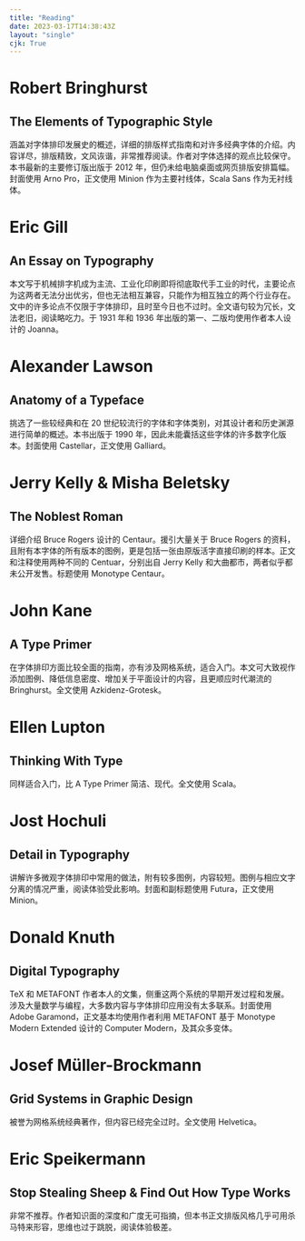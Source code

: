 ```yaml
---
title: "Reading"
date: 2023-03-17T14:38:43Z
layout: "single"
cjk: True
---
```


# Robert Bringhurst
## The Elements of Typographic Style
涵盖对字体排印发展史的概述，详细的排版样式指南和对许多经典字体的介绍。内容详尽，排版精致，文风诙谐，非常推荐阅读。作者对字体选择的观点比较保守。本书最新的主要修订版出版于 2012 年，但仍未给电脑桌面或网页排版安排篇幅。封面使用 Arno Pro，正文使用 Minion 作为主要衬线体，Scala Sans 作为无衬线体。

# Eric Gill
## An Essay on Typography
本文写于机械排字机成为主流、工业化印刷即将彻底取代手工业的时代，主要论点为这两者无法分出优劣，但也无法相互兼容，只能作为相互独立的两个行业存在。文中的许多论点不仅限于字体排印，且时至今日也不过时。全文语句较为冗长，文法老旧，阅读略吃力。于 1931 年和 1936 年出版的第一、二版均使用作者本人设计的 Joanna。

# Alexander Lawson
## Anatomy of a Typeface
挑选了一些较经典和在 20 世纪较流行的字体和字体类别，对其设计者和历史渊源进行简单的概述。本书出版于 1990 年，因此未能囊括这些字体的许多数字化版本。封面使用 Castellar，正文使用 Galliard。

# Jerry Kelly & Misha Beletsky
## The Noblest Roman
详细介绍 Bruce Rogers 设计的 Centaur。援引大量关于 Bruce Rogers 的资料，且附有本字体的所有版本的图例，更是包括一张由原版活字直接印刷的样本。正文和注释使用两种不同的 Centuar，分别出自 Jerry Kelly 和大曲都市，两者似乎都未公开发售。标题使用 Monotype Centaur。

# John Kane
## A Type Primer
在字体排印方面比较全面的指南，亦有涉及网格系统，适合入门。本文可大致视作添加图例、降低信息密度、增加关于平面设计的内容，且更顺应时代潮流的 Bringhurst。全文使用 Azkidenz-Grotesk。

# Ellen Lupton
## Thinking With Type
同样适合入门，比 A Type Primer 简洁、现代。全文使用 Scala。

# Jost Hochuli
## Detail in Typography
讲解许多微观字体排印中常用的做法，附有较多图例，内容较短。图例与相应文字分离的情况严重，阅读体验受此影响。封面和副标题使用 Futura，正文使用 Minion。

# Donald Knuth
## Digital Typography
TeX 和 METAFONT 作者本人的文集，侧重这两个系统的早期开发过程和发展。涉及大量数学与编程，大多数内容与字体排印应用没有太多联系。封面使用 Adobe Garamond，正文基本均使用作者利用 METAFONT 基于 Monotype Modern Extended 设计的 Computer Modern，及其众多变体。

# Josef Müller-Brockmann
## Grid Systems in Graphic Design
被誉为网格系统经典著作，但内容已经完全过时。全文使用 Helvetica。

# Eric Speikermann
## Stop Stealing Sheep <span style="font-style:normal">&</span> Find Out How Type Works
非常不推荐。作者知识面的深度和广度无可指摘，但本书正文排版风格几乎可用杀马特来形容，思维也过于跳脱，阅读体验极差。